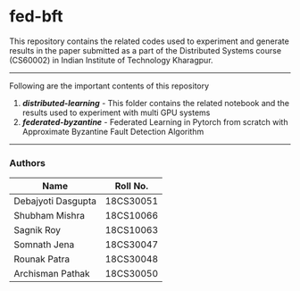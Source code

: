 # fed-bft

This repository contains the related codes used to experiment and generate results in the paper submitted as a part of the Distributed Systems course (CS60002) in Indian Institute of Technology Kharagpur.

----

Following are the important contents of this repository

1. ***distributed-learning*** - This folder contains the related notebook and the results used to experiment with multi GPU systems
2. ***federated-byzantine*** - Federated Learning in Pytorch from scratch with Approximate Byzantine Fault Detection Algorithm

----

### Authors

| Name | Roll No. |
|------|----------|
| Debajyoti Dasgupta | 18CS30051 |
| Shubham Mishra | 18CS10066 |
| Sagnik Roy | 18CS10063 | 
| Somnath Jena | 18CS30047 |
| Rounak Patra | 18CS30048 |
| Archisman Pathak | 18CS30050 |
